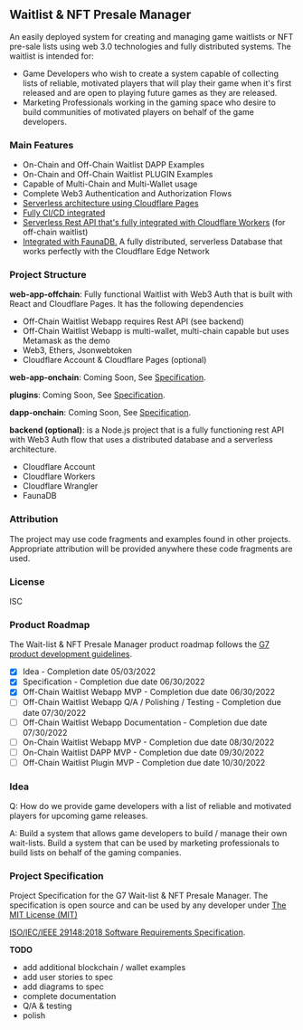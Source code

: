 ## Waitlist & NFT Presale Manager

An easily deployed system for creating and managing game waitlists or NFT pre-sale lists using web 3.0 technologies and fully distributed systems. The waitlist is intended for:
* Game Developers who wish to create a system capable of collecting lists of reliable, motivated players that will play their game when it's first released and are open to playing future games as they are released. 
* Marketing Professionals working in the gaming space who desire to build communities of motivated players on behalf of the game developers.

### Main Features
* On-Chain and Off-Chain Waitlist DAPP Examples
* On-Chain and Off-Chain Waitlist PLUGIN Examples
* Capable of Multi-Chain and Multi-Wallet usage
* Complete Web3 Authentication and Authorization Flows
* [Serverless architecture using Cloudflare Pages](https://pages.cloudflare.com/)
* [Fully CI/CD integrated](https://developers.cloudflare.com/pages/get-started/#connect-to-your-git-provider)
* [Serverless Rest API that's fully integrated with Cloudflare Workers](https://workers.cloudflare.com/) (for off-chain waitlist)
* [Integrated with FaunaDB.](https://docs.fauna.com/fauna/current/) A fully distributed, serverless Database that works perfectly with the Cloudflare Edge Network

### Project Structure

**web-app-offchain**: Fully functional Waitlist with Web3 Auth that is built with React and Cloudflare Pages. It has the following dependencies
  - Off-Chain Waitlist Webapp requires Rest API (see backend)
  - Off-Chain Waitlist Webapp is multi-wallet, multi-chain capable but uses Metamask as the demo 
  - Web3, Ethers, Jsonwebtoken
  - Cloudflare Account & Cloudflare Pages (optional)

**web-app-onchain**: Coming Soon, See [Specification](https://github.com/G7DAO/g7-waiting-list-manager/blob/main/SRS.md).

**plugins**: Coming Soon, See [Specification](https://github.com/G7DAO/g7-waiting-list-manager/blob/main/SRS.md).

**dapp-onchain**: Coming Soon, See [Specification](https://github.com/G7DAO/g7-waiting-list-manager/blob/main/SRS.md).

**backend (optional)**: is a Node.js project that is a fully functioning rest API with Web3 Auth flow that uses a distributed database and a serverless architecture.
  - Cloudflare Account
  - Cloudflare Workers
  - Cloudflare Wrangler
  - FaunaDB

### Attribution

The project may use code fragments and examples found in other projects. Appropriate attribution will be provided anywhere these code fragments are used.   

### License

ISC

### Product Roadmap

The Wait-list & NFT Presale Manager product roadmap follows the [G7 product development guidelines](https://github.com/G7DAO/g7-guidelines).

- [x] Idea - Completion date 05/03/2022
- [x] Specification - Completion due date 06/30/2022
- [x] Off-Chain Waitlist Webapp MVP - Completion due date 06/30/2022
- [ ] Off-Chain Waitlist Webapp Q/A / Polishing / Testing - Completion due date 07/30/2022
- [ ] Off-Chain Waitlist Webapp Documentation - Completion due date 07/30/2022
- [ ] On-Chain Waitlist Webapp MVP - Completion due date 08/30/2022
- [ ] On-Chain Waitlist DAPP MVP - Completion due date 09/30/2022
- [ ] Off-Chain Waitlist Plugin MVP - Completion due date 10/30/2022

### Idea

Q: How do we provide game developers with a list of reliable and motivated players for upcoming game releases.

A: Build a system that allows game developers to build / manage their own wait-lists. Build a system that can be used by marketing professionals to build lists on behalf of the gaming companies.


### Project Specification

Project Specification for the G7 Wait-list & NFT Presale Manager. The specification is open source and can be used by any developer under [The MIT License (MIT)](https://mit-license.org/) 

[ISO/IEC/IEEE 29148:2018 Software Requirements Specification](https://github.com/G7DAO/g7-waiting-list-manager/blob/main/SRS.md).


**TODO**
 - add additional blockchain / wallet examples
 - add user stories to spec
 - add diagrams to spec
 - complete documentation
 - Q/A & testing
 - polish

